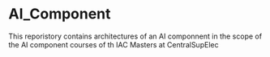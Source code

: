 # AI_Component

This reporistory contains architectures of an AI componnent in the scope of the AI component courses of th IAC Masters at CentralSupElec
